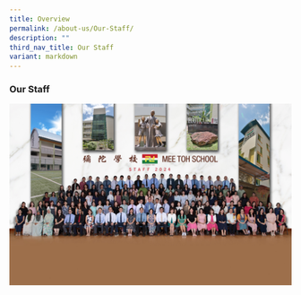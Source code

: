 ```yaml
---
title: Overview
permalink: /about-us/Our-Staff/
description: ""
third_nav_title: Our Staff
variant: markdown
---
```

### Our Staff

![](/images/Mee_Toh_Sch_Staff_2024__1_.jpg)

